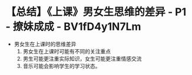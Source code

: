 # 【总结】《上课》男女生思维的差异 - P1 - 撩妹成成 - BV1fD4y1N7Lm

-   男女生在上课时的思维差异
    1.  男女生在上课时可能有不同的关注重点
    2.  男生可能更注重实际知识，女生可能更注重情感交流
    3.  音乐可能会影响学生的学习状态。